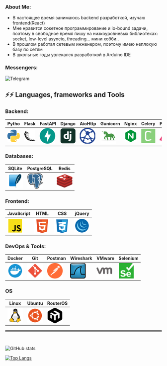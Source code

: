 ### About Me:
* В настоящее время занимаюсь backend разработкой, изучаю frontend(React)
* Мне нравится сокетное программирование и io-bound задачи, поэтому в свободное время пишу на низкоуровневых библиотеках: socket, low-level asyncio, threading... мини хобби..
* В прошлом работал сетевым инженером, поэтому имею неплохую базу по сетям
* В школьные годы увлекался разработкой в Arduino IDE


### Messengers:
![Telegram](https://img.shields.io/badge/Telegram-2CA5E0?style=for-the-badge&logo=telegram&logoColor=white&)


## ⚡️⚡️ Languages, frameworks and Tools

### Backend:
<table>
    <thead>
        <th>Pytho</th>
        <th>Flask</th>
        <th>FastAPI</th>
        <th>Django</th>
        <th>AioHttp</th>
        <th>Gunicorn</th>
        <th>Nginx</th>
        <th>Celery</th>
        <th>Pydantic</th>
    </thead>
    <tbody>
        <td><img src="assets/python.svg" width=50></td>
        <td><img src="assets/flask.svg" width=50></td>
        <td><img src="assets/fastapi.svg" width=50></td>
        <td><img src="assets/django.svg" width=50></td>
        <td><img src="assets/aiohttp.svg" width=50></td>
        <td><img src="assets/gunicorn.svg" width=50></td>
        <td><img src="assets/nginx.svg" width=50></td>
        <td><img src="assets/celery.svg" width=50></td>
        <td><img src="assets/pydantic.svg" width=50></td>
    </tbody>
</table>

### Databases:
<table>
    <thead>
        <th>SQLite</th>
        <th>PostgreSQL</th>
        <th>Redis</th>
    </thead>
    <tbody>
        <td><img src="assets/sqlite.svg" width=50></td>
        <td><img src="assets/postgresql.svg" width=50></td>
        <td><img src="assets/redis.svg" width=50></td>
    </tbody>
</table>







### Frontend:
<table>
    <thead>
        <th width=50>JavaScript</th>
        <th>HTML</th>
        <th>CSS</th>
        <th>jQuery</th>
    </thead>
    <tbody>
        <td><img src="assets/js.svg" width=50 height=50></td>
        <td><img src="assets/html.svg" width=50 height=50></td>
        <td><img src="assets/css.svg" width=50 height=50></td>
        <td><img src="assets/jquery.svg" width=50 height=50></td>
    </tbody>
</table>

### DevOps & Tools:
<table>
    <thead>
        <th>Docker</th>
        <th>Git</th>
        <th>Postman</th>
        <th>Wireshark</th>
        <th>VMware</th>
        <th>Selenium</th>
    </thead>
    <tbody>
        <td><img src="assets/docker.svg" width=50 height=50></td>
        <td><img src="assets/git.svg" width=50 height=50></td>
        <td><img src="assets/postman.svg" width=50 height=50></td>
        <td><img src="assets/wireshark.svg" width=50 height=50></td>
        <td><img src="assets/vmware.svg" width=50 height=50></td>
        <td><img src="assets/selenium.svg" width=50 height=50></td>
    </tbody>
</table>

### OS
<table>
    <thead>
        <th>Linux</th>
        <th>Ubuntu</th>
        <th>RouterOS</th>
    </thead>
    <tbody>
        <td><img src="assets/linux.svg" min-width=50 height=50></td>
        <td><img src="assets/ubuntu.svg" width=50 height=50></td>
        <td><img src="assets/mikrotik.svg" width=50 height=50></td>
    </tbody>
</table>


<hr style="border:2px solid gray">
<br>


![GitHub stats](https://github-readme-stats.vercel.app/api?username=sita8281&show_icons=true&theme=radical)



[![Top Langs](https://github-readme-stats.vercel.app/api/top-langs/?username=sita8281&layout=compact&theme=radical)](https://github.com/anuraghazra/github-readme-stats)









